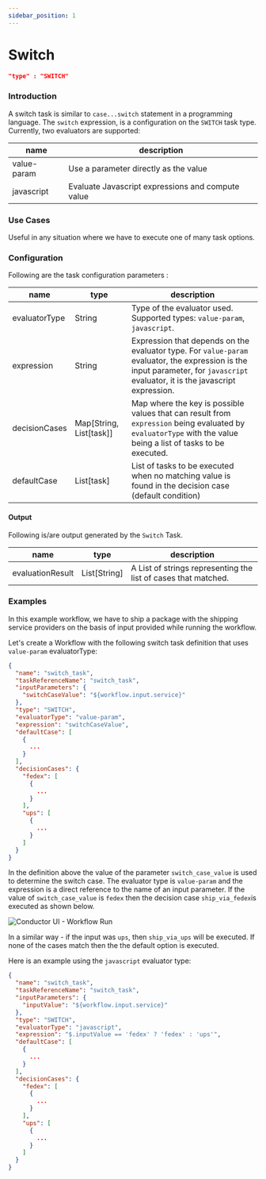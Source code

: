 ```yaml
---
sidebar_position: 1
---
```


# Switch

```json
"type" : "SWITCH"
```

### Introduction

A switch task is similar to `case...switch` statement in a programming language. The `switch` expression, is
a configuration on the `SWITCH` task type. Currently, two evaluators are supported:

| name        | description                                       |
| ----------- | ------------------------------------------------- |
| value-param | Use a parameter directly as the value             |
| javascript  | Evaluate Javascript expressions and compute value |

### Use Cases

Useful in any situation where we have to execute one of many task options.

### Configuration

Following are the task configuration parameters :

| name          | type                    | description                                                                                                                                                                     |
| ------------- | ----------------------- | ------------------------------------------------------------------------------------------------------------------------------------------------------------------------------- |
| evaluatorType | String                  | Type of the evaluator used. Supported types: `value-param`, `javascript`.                                                                                                       |
| expression    | String                  | Expression that depends on the evaluator type. For `value-param` evaluator, the expression is the input parameter, for `javascript` evaluator, it is the javascript expression. |
| decisionCases | Map[String, List[task]] | Map where the key is possible values that can result from `expression` being evaluated by `evaluatorType` with the value being a list of tasks to be executed.                  |
| defaultCase   | List[task]              | List of tasks to be executed when no matching value is found in the decision case (default condition)                                                                           |

#### Output

Following is/are output generated by the `Switch` Task.

| name             | type         | description                                                    |
| ---------------- | ------------ | -------------------------------------------------------------- |
| evaluationResult | List[String] | A List of strings representing the list of cases that matched. |

### Examples

In this example workflow, we have to ship a package with the shipping service providers on the basis of input provided
while running the workflow.

Let's create a Workflow with the following switch task definition that uses `value-param` evaluatorType:

```json
{
  "name": "switch_task",
  "taskReferenceName": "switch_task",
  "inputParameters": {
    "switchCaseValue": "${workflow.input.service}"
  },
  "type": "SWITCH",
  "evaluatorType": "value-param",
  "expression": "switchCaseValue",
  "defaultCase": [
    {
      ...
    }
  ],
  "decisionCases": {
    "fedex": [
      {
        ...
      }
    ],
    "ups": [
      {
        ...
      }
    ]
  }
}
```

In the definition above the value of the parameter `switch_case_value`
is used to determine the switch case. The evaluator type is `value-param` and the expression is a direct reference to
the name of an input parameter. If the value of `switch_case_value` is `fedex` then the decision case `ship_via_fedex`is
executed as shown below.

![Conductor UI - Workflow Run](/img/tutorial/Switch_Fedex.png)

In a similar way - if the input was `ups`, then `ship_via_ups` will be executed. If none of the cases match then the
the default option is executed.

Here is an example using the `javascript` evaluator type:

```json
{
  "name": "switch_task",
  "taskReferenceName": "switch_task",
  "inputParameters": {
    "inputValue": "${workflow.input.service}"
  },
  "type": "SWITCH",
  "evaluatorType": "javascript",
  "expression": "$.inputValue == 'fedex' ? 'fedex' : 'ups'",
  "defaultCase": [
    {
      ...
    }
  ],
  "decisionCases": {
    "fedex": [
      {
        ...
      }
    ],
    "ups": [
      {
        ...
      }
    ]
  }
}
```
